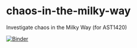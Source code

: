 # chaos-in-the-milky-way
Investigate chaos in the Milky Way (for AST1420)

[![Binder](https://mybinder.org/badge_logo.svg)](https://mybinder.org/v2/gh/jobovy/chaos-in-the-milky-way/main?filepath=chaos-in-the-milky-way.ipynb)

